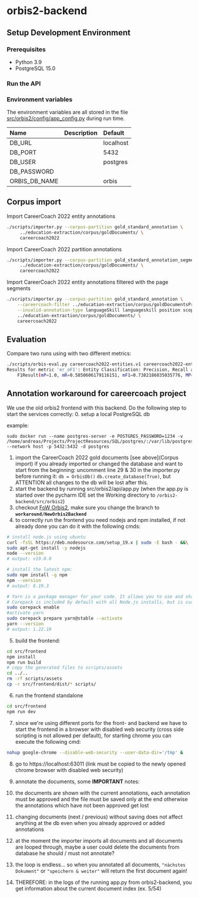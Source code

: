 # orbis2-backend

## Setup Development Environment

### Prerequisites

- Python 3.9
- PostgreSQL 15.0

### Run the API


### Environment variables

The environment variables are all stored in the file [src/orbis2/config/app_config.py](src/orbis2/config/app_config.py) during run time.

| Name                        | Description           | Default            |
| :----                       |:----------------------|:-------------------|
| DB_URL                      |                       | localhost          |
| DB_PORT                     |                       | 5432               |
| DB_USER                     |                       | postgres           |
| DB_PASSWORD                 |                       |                    |
| ORBIS_DB_NAME               |                       | orbis              |


## Corpus import

Import CareerCoach 2022 entity annotations
```bash
./scripts/importer.py --corpus-partition gold_standard_annotation \
     ../education-extraction/corpus/goldDocuments/ \
     careercoach2022  
```

Import CareerCoach 2022 partition annotations
```bash
./scripts/importer.py --corpus-partition gold_standard_annotation_segmentation \
     ../education-extraction/corpus/goldDocuments/ \
     careercoach2022
```

Import CareerCoach 2022 entity annotations filtered with the page segments
```bash
./scripts/importer.py --corpus-partition gold_standard_annotation \
    --careercoach-filter ../education-extraction/corpus/goldDocumentsPre/ \
    --invalid-annotation-type languageSkill languageskill position scope school softskill industry sco  \
    ../education-extraction/corpus/goldDocuments/ \  
    careercoach2022
```

## Evaluation

Compare two runs using with two different metrics:

```bash
./scripts/orbis-eval.py careercoach2022-entities.v1 careercoach2022-entities.v0 --metrics el_oF1
Results for metric 'er_oF1': Entity Classification: Precision, Recall and F1; overlapping matching.
    F1Result(mP=1.0, mR=0.5850606179116151, mF1=0.7382186035035776, MP=0.9636363636363636, MR=0.566183898888596, MF1=0.6802433858599718)
```

## Annotation workaround for careercoach project
We use the old orbis2 frontend with this backend.
Do the following step to start the services correctly:
0. setup a local PostgreSQL db

  example:
  ```
  sudo docker run --name postgres-server -e POSTGRES_PASSWORD=1234 -v /home/andreas/Projects/ProjectResources/SQL/postgres/:/var/lib/postgres --network host -p 5432:5432 -d postgres
  ```
1. import the CareerCoach 2022 gold documents [see above](Corpus import)
  if you already imported or changed the database and want to start from the beginning: uncomment line 29 & 30 in the importer.py before running it: ```db = OrbisDb()``` ```db.create_database(True)```, but ATTENTION all changes to the db will be lost after this.
2. start the backend by running src/orbis2/api/app.py (when the app.py is started over the pycharm IDE set the Working directory to ```/orbis2-backend/src/orbis2```)
3. checkout [FoW Orbis2](https://git.fhgr.ch/nlp/project/future-of-work/orbis2/-/tree/workaround/NewOrbis2Backend), make sure you change the branch to **```workaround/NewOrbis2Backend```**
4. to correctly run the frontend you need nodejs and npm installed, if not already done you can do it with the following cmds:

  ```sh
  # install node.js using ubuntu
  curl -fsSL https://deb.nodesource.com/setup_19.x | sudo -E bash - &&\
  sudo apt-get install -y nodejs
  node --version
  # output: v19.0.0

  # install the latest npm:
  sudo npm install -g npm
  npm --version
  # output: 8.19.3

  # Yarn is a package manager for your code. It allows you to use and share code with other developers from around the world. Yarn does this quickly, securely, and reliably so you don't ever have to worry.
  # Corepack is included by default with all Node.js installs, but is currently opt-in. To enable it, run the following command:
  sudo corepack enable
  #activate yarn
  sudo corepack prepare yarn@stable --activate
  yarn --version
  # output: 1.22.19
  ```

5. build the frontend:

  ```sh
  cd src/frontend
  npm install
  npm run build
  # copy the generated files to scripts/assets
  cd ../..
  rm -rf scripts/assets
  cp -r src/frontend/dist/* scripts/
  ```

6. run the frontend standalone

  ```sh
  cd src/frontend
  npm run dev
  ```

7. since we're using different ports for the front- and backend we have to start the frontend in a browser with disabled web security (cross side scripting is not allowed per default), for starting chrome you can execute the following cmd:

  ```sh
  nohup google-chrome --disable-web-security --user-data-dir='/tmp' &
  ```

8. go to https://localhost:63011 (link must be copied to the newly opened chrome browser with disabled web security)

9. annotate the documents, some **IMPORTANT** notes:
  1. the documents are shown with the current annotations, each annotation must be approved and the file must be saved only at the end otherwise the annotations which have not been approved get lost
  2. changing documents (next / previous) without saving does not affect anything at the db even when you already approved or added annotations
  3. at the moment the importer imports all documents and all documents are looped through, maybe a user could delete the documents from database he should / must not annotate?
  4. the loop is endless... so when you annotated all documents, ```"nächstes Dokument"``` or ```"speichern & weiter"``` will return the first document again!
  5. THEREFORE: in the logs of the running app.py from orbis2-backend, you get information about the current document index (ex. 5/54)
